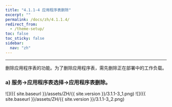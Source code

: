 ```yaml
---
title: "4.1.1-4 应用程序表删除"
excerpt: ""
permalink: /docs/zh/4.1.1.4/
redirect_from:
  - /theme-setup/
toc: false
toc_sticky: false
sidebar:
  nav: "zh"
---
```


---
删除应用程序表的功能。为了删除应用程序表，需先删除正在部署中的工作负载。

### a\) 服务→应用程序表选择→应用程序表删除。

![]({{ site.baseurl }}/assets/ZH/{{ site.version }}/3.1.1-3_1.png)
![]({{ site.baseurl }}/assets/ZH/{{ site.version }}/3.1.1-3_2.png)
